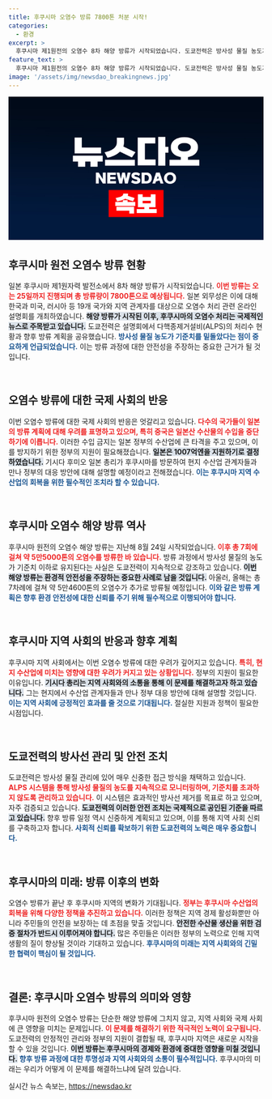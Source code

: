 ```yaml
---
title: 후쿠시마 오염수 방류 7800톤 처분 시작!
categories:
  - 환경
excerpt: >
  후쿠시마 제1원전의 오염수 8차 해양 방류가 시작되었습니다. 도쿄전력은 방사성 물질 농도가 기준치를 밑돈다고 주장하며, 기시다 총리는 후쿠시마를 방문해 수산업 지원 방안을 논의할 예정입니다. 클릭해 자세한 소식을 확인하세요!
feature_text: >
  후쿠시마 제1원전의 오염수 8차 해양 방류가 시작되었습니다. 도쿄전력은 방사성 물질 농도가 기준치를 밑돈다고 주장하며, 기시다 총리는 후쿠시마를 방문해 수산업 지원 방안을 논의할 예정입니다. 클릭해 자세한 소식을 확인하세요!
image: '/assets/img/newsdao_breakingnews.jpg'
---
```


<p><img src="/assets/img/newsdao_breakingnews.jpg" alt="firstkoreanews 속보" /></p>

<h2 data-ke-size="size26">후쿠시마 원전 오염수 방류 현황</h2>

<p data-ke-size="size16">일본 후쿠시마 제1원자력 발전소에서 8차 해양 방류가 시작되었습니다. <b><span style="color: #ee2323;">이번 방류는 오는 25일까지 진행되며 총 방류량이 7800톤으로 예상됩니다.</span></b> 일본 외무성은 이에 대해 한국과 미국, 러시아 등 19개 국가와 지역 관계자를 대상으로 오염수 처리 관련 온라인 설명회를 개최하였습니다. <b><span style="background-color: #21538527;">해양 방류가 시작된 이후, 후쿠시마의 오염수 처리는 국제적인 뉴스로 주목받고 있습니다.</span></b> 도쿄전력은 설명회에서 다핵종제거설비(ALPS)의 처리수 현황과 향후 방류 계획을 공유했습니다. <b><span style="color: #1a5490;">방사성 물질 농도가 기준치를 밑돌았다는 점이 중요하게 언급되었습니다.</span></b> 이는 방류 과정에 대한 안전성을 주장하는 중요한 근거가 될 것입니다.</p>

<p data-ke-size="size16">&nbsp;</p>

<h2 data-ke-size="size26">오염수 방류에 대한 국제 사회의 반응</h2>

<p data-ke-size="size16">이번 오염수 방류에 대한 국제 사회의 반응은 엇갈리고 있습니다. <b><span style="color: #ee2323;">다수의 국가들이 일본의 방류 계획에 대해 우려를 표명하고 있으며, 특히 중국은 일본산 수산물의 수입을 중단하기에 이릅니다.</span></b> 이러한 수입 금지는 일본 정부의 수산업에 큰 타격을 주고 있으며, 이를 방지하기 위한 정부의 지원이 필요해졌습니다. <b><span style="background-color: #21538527;">일본은 1007억엔을 지원하기로 결정하였습니다.</span></b> 기시다 후미오 일본 총리가 후쿠시마를 방문하여 현지 수산업 관계자들과 만나 정부의 대응 방안에 대해 설명할 예정이라고 전해졌습니다. <b><span style="color: #1a5490;">이는 후쿠시마 지역 수산업의 회복을 위한 필수적인 조치라 할 수 있습니다.</span></b></p>

<p data-ke-size="size16">&nbsp;</p>

<h2 data-ke-size="size26">후쿠시마 오염수 해양 방류 역사</h2>

<p data-ke-size="size16">후쿠시마 원전의 오염수 해양 방류는 지난해 8월 24일 시작되었습니다. <b><span style="color: #ee2323;">이후 총 7회에 걸쳐 약 5만5000톤의 오염수를 방류한 바 있습니다.</span></b> 방류 과정에서 방사성 물질의 농도가 기준치 이하로 유지된다는 사실은 도쿄전력이 지속적으로 강조하고 있습니다. <b><span style="background-color: #21538527;">이번 해양 방류는 환경적 안전성을 주장하는 중요한 사례로 남을 것입니다.</span></b> 아울러, 올해는 총 7차례에 걸쳐 약 5만4600톤의 오염수가 추가로 방류될 예정입니다. <b><span style="color: #1a5490;">이와 같은 방류 계획은 향후 환경 안전성에 대한 신뢰를 주기 위해 필수적으로 이행되어야 합니다.</span></b></p>

<p data-ke-size="size16">&nbsp;</p>

<h2 data-ke-size="size26">후쿠시마 지역 사회의 반응과 향후 계획</h2>

<p data-ke-size="size16">후쿠시마 지역 사회에서는 이번 오염수 방류에 대한 우려가 깊어지고 있습니다. <b><span style="color: #ee2323;">특히, 현지 수산업에 미치는 영향에 대한 우려가 커지고 있는 상황입니다.</span></b> 정부의 지원이 필요한 이유입니다. <b><span style="background-color: #21538527;">기시다 총리는 지역 사회와의 소통을 통해 이 문제를 해결하고자 하고 있습니다.</span></b> 그는 현지에서 수산업 관계자들과 만나 정부 대응 방안에 대해 설명할 것입니다. <b><span style="color: #1a5490;">이는 지역 사회에 긍정적인 효과를 줄 것으로 기대됩니다.</span></b> 절실한 지원과 정책이 필요한 시점입니다.</p>

<p data-ke-size="size16">&nbsp;</p>

<h2 data-ke-size="size26">도쿄전력의 방사선 관리 및 안전 조치</h2>

<p data-ke-size="size16">도쿄전력은 방사성 물질 관리에 있어 매우 신중한 접근 방식을 채택하고 있습니다. <b><span style="color: #ee2323;">ALPS 시스템을 통해 방사성 물질의 농도를 지속적으로 모니터링하며, 기준치를 초과하지 않도록 관리하고 있습니다.</span></b> 이 시스템은 효과적인 방사선 제거를 목표로 하고 있으며, 자주 검증되고 있습니다. <b><span style="background-color: #21538527;">도쿄전력의 이러한 안전 조치는 국제적으로 공인된 기준을 따르고 있습니다.</span></b> 향후 방류 일정 역시 신중하게 계획되고 있으며, 이를 통해 지역 사회 신뢰를 구축하고자 합니다. <b><span style="color: #1a5490;">사회적 신뢰를 확보하기 위한 도쿄전력의 노력은 매우 중요합니다.</span></b></p>

<p data-ke-size="size16">&nbsp;</p>

<h2 data-ke-size="size26">후쿠시마의 미래: 방류 이후의 변화</h2>

<p data-ke-size="size16">오염수 방류가 끝난 후 후쿠시마 지역의 변화가 기대됩니다. <b><span style="color: #ee2323;">정부는 후쿠시마 수산업의 회복을 위해 다양한 정책을 추진하고 있습니다.</span></b> 이러한 정책은 지역 경제 활성화뿐만 아니라 주민들의 안전을 보장하는 데 초점을 맞출 것입니다. <b><span style="background-color: #21538527;">안전한 수산물 생산을 위한 검증 절차가 반드시 이루어져야 합니다.</span></b> 많은 주민들은 이러한 정부의 노력으로 인해 지역 생활의 질이 향상될 것이라 기대하고 있습니다. <b><span style="color: #1a5490;">후쿠시마의 미래는 지역 사회와의 긴밀한 협력이 핵심이 될 것입니다.</span></b></p>

<p data-ke-size="size16">&nbsp;</p>

<h2 data-ke-size="size26">결론: 후쿠시마 오염수 방류의 의미와 영향</h2>

<p data-ke-size="size16">후쿠시마 원전의 오염수 방류는 단순한 해양 방류에 그치지 않고, 지역 사회와 국제 사회에 큰 영향을 미치는 문제입니다. <b><span style="color: #ee2323;">이 문제를 해결하기 위한 적극적인 노력이 요구됩니다.</span></b> 도쿄전력의 안정적인 관리와 정부의 지원이 결합될 때, 후쿠시마 지역은 새로운 시작을 할 수 있을 것입니다. <b><span style="background-color: #21538527;">이번 방류는 후쿠시마의 경제와 환경에 중대한 영향을 미칠 것입니다.</span></b> <b><span style="color: #1a5490;">향후 방류 과정에 대한 투명성과 지역 사회와의 소통이 필수적입니다.</span></b> 후쿠시마의 미래는 우리가 어떻게 이 문제를 해결하느냐에 달려 있습니다.</p>
실시간 뉴스 속보는, <a href="https://newsdao.kr" rel="dofollow">https://newsdao.kr</a>


